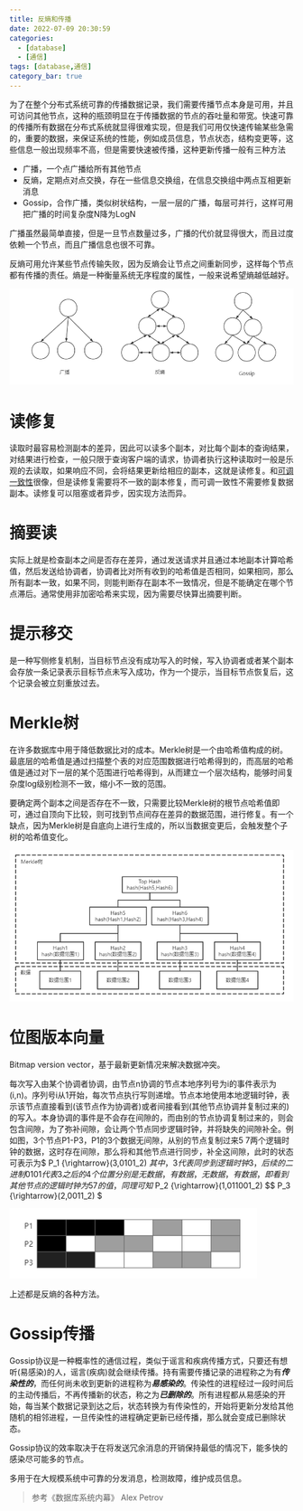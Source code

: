 ```yaml
---
title: 反熵和传播
date: 2022-07-09 20:30:59
categories: 
  - [database]
  - [通信]
tags: [database,通信]
category_bar: true
---
```


为了在整个分布式系统可靠的传播数据记录，我们需要传播节点本身是可用，并且可访问其他节点，这种的瓶颈明显在于传播数据的节点的吞吐量和带宽。快速可靠的传播所有数据在分布式系统就显得很难实现，但是我们可用仅快速传输某些急需的，重要的数据，来保证系统的性能，例如成员信息，节点状态，结构变更等，这些信息一般出现频率不高，但是需要快速被传播，这种更新传播一般有三种方法

- 广播，一个点广播给所有其他节点
- 反熵，定期点对点交换，存在一些信息交换组，在信息交换组中两点互相更新消息
- Gossip，合作广播，类似树状结构，一层一层的广播，每层可并行，这样可用把广播的时间复杂度N降为LogN

广播虽然最简单直接，但是一旦节点数量过多，广播的代价就显得很大，而且过度依赖一个节点，而且广播信息也很不可靠。

反熵可用允许某些节点传输失败，因为反熵会让节点之间重新同步，这样每个节点都有传播的责任。熵是一种衡量系统无序程度的属性，一般来说希望熵越低越好。

![通信](communicate/image-20220709205033237.png)

# 读修复

读取时最容易检测副本的差异，因此可以读多个副本，对比每个副本的查询结果，对结果进行检查，一般只限于查询客户端的请求，协调者执行这种读取时一般是乐观的去读取，如果响应不同，会将结果更新给相应的副本，这就是读修复。和[可调一致性](https://codebells.github.io/post/distribute-basic.html#%E5%8F%AF%E8%B0%83%E4%B8%80%E8%87%B4%E6%80%A7)很像，但是读修复需要将不一致的副本修复，而可调一致性不需要修复数据副本。读修复可以阻塞或者异步，因实现方法而异。

# 摘要读

实际上就是检查副本之间是否存在差异，通过发送请求并且通过本地副本计算哈希值，然后发送给协调者，协调者比对所有收到的哈希值是否相同，如果相同，那么所有副本一致，如果不同，则能判断存在副本不一致情况，但是不能确定在哪个节点滞后。通常使用非加密哈希来实现，因为需要尽快算出摘要判断。

# 提示移交

是一种写侧修复机制，当目标节点没有成功写入的时候，写入协调者或者某个副本会存放一条记录表示目标节点未写入成功，作为一个提示，当目标节点恢复后，这个记录会被立刻重放过去。

# Merkle树

在许多数据库中用于降低数据比对的成本。Merkle树是一个由哈希值构成的树。最底层的哈希值是通过扫描整个表的对应范围数据进行哈希得到的，而高层的哈希值是通过对下一层的某个范围进行哈希得到，从而建立一个层次结构，能够时间复杂度log级别检测不一致，缩小不一致的范围。

要确定两个副本之间是否存在不一致，只需要比较Merkle树的根节点哈希值即可，通过自顶向下比较，则可找到节点间存在差异的数据范围，进行修复。有一个缺点，因为Merkle树是自底向上进行生成的，所以当数据变更后，会触发整个子树的哈希值变化。

![Merkle树](communicate/image-20220710211340566.png)

# 位图版本向量

Bitmap version vector，基于最新更新情况来解决数据冲突。

每次写入由某个协调者协调，由节点n协调的节点本地序列号为i的事件表示为(i,n)。序列号i从1开始，每次节点执行写则递增。节点本地使用本地逻辑时钟，表示该节点直接看到(该节点作为协调者)或者间接看到(其他节点协调并复制过来的)的写入。本身协调的事件是不会存在间隙的，而由别的节点协调复制过来的，则会包含间隙，为了弥补间隙，会让两个节点同步逻辑时钟，并将缺失的间隙补全。例如图，3个节点P1-P3，P1的3个数据无间隙，从别的节点复制过来5 7两个逻辑时钟的数据，这时存在间隙，那么将和其他节点进行同步，补全这间隙，此时的状态可表示为$ P_1 {\rightarrow}(3,0101_2) $其中，3代表同步到逻辑时钟3，后续的二进制0101代表3之后的4个位置分别是无数据，有数据，无数据，有数据，即看到其他节点的逻辑时钟为5 7的值，同理可知$ P_2 {\rightarrow}(1,011001_2) $$ P_3 {\rightarrow}(2,0011_2) $

![位图版本向量](communicate/image-20220710212658423.png)

上述都是反熵的各种方法。

# Gossip传播

Gossip协议是一种概率性的通信过程，类似于谣言和疾病传播方式，只要还有想听(易感染)的人，谣言(疾病)就会继续传播。持有需要传播记录的进程称之为有***传染性的***，而任何尚未收到更新的进程称为***易感染的***。传染性的进程经过一段时间后的主动传播后，不再传播新的状态，称之为***已删除的***。所有进程都从易感染的开始，每当某个数据记录到达之后，状态转换为有传染性的，开始将更新分发给其他随机的相邻进程，一旦传染性的进程确定更新已经传播，那么就会变成已删除状态。

Gossip协议的效率取决于在将发送冗余消息的开销保持最低的情况下，能多快的感染尽可能多的节点。

多用于在大规模系统中可靠的分发消息，检测故障，维护成员信息。

> 参考《数据库系统内幕》 Alex Petrov
